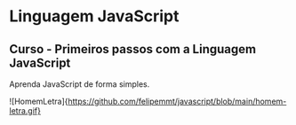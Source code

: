 # Linguagem JavaScript
## Curso - Primeiros passos com a Linguagem JavaScript
Aprenda JavaScript de forma simples.

![HomemLetra]{https://github.com/felipemmt/javascript/blob/main/homem-letra.gif}
